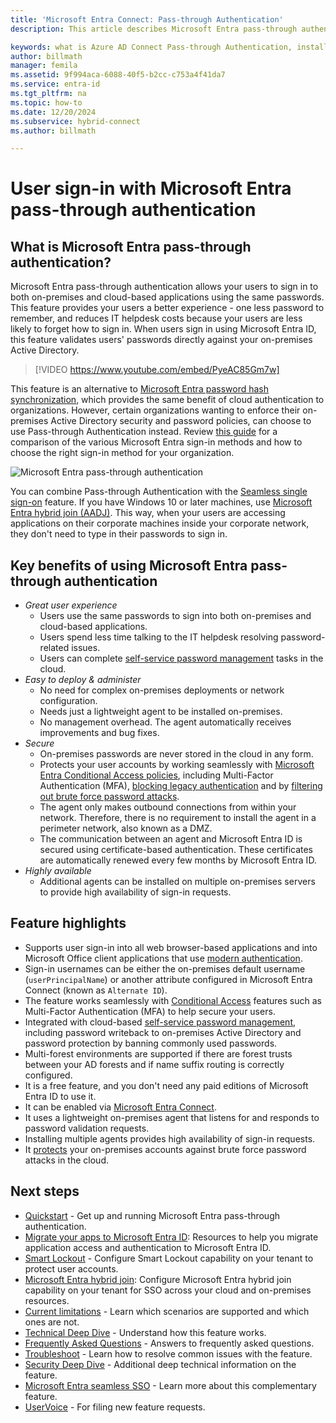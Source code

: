 ```yaml
---
title: 'Microsoft Entra Connect: Pass-through Authentication'
description: This article describes Microsoft Entra pass-through authentication and how it allows Microsoft Entra sign-ins by validating users' passwords against on-premises Active Directory.

keywords: what is Azure AD Connect Pass-through Authentication, install Active Directory, required components for Azure AD, SSO, Single Sign-on
author: billmath
manager: femila
ms.assetid: 9f994aca-6088-40f5-b2cc-c753a4f41da7
ms.service: entra-id
ms.tgt_pltfrm: na
ms.topic: how-to
ms.date: 12/20/2024
ms.subservice: hybrid-connect
ms.author: billmath

---
```


# User sign-in with Microsoft Entra pass-through authentication

<a name='what-is-azure-active-directory-pass-through-authentication'></a>

## What is Microsoft Entra pass-through authentication?

Microsoft Entra pass-through authentication allows your users to sign in to both on-premises and cloud-based applications using the same passwords. This feature provides your users a better experience - one less password to remember, and reduces IT helpdesk costs because your users are less likely to forget how to sign in. When users sign in using Microsoft Entra ID, this feature validates users' passwords directly against your on-premises Active Directory.

>[!VIDEO https://www.youtube.com/embed/PyeAC85Gm7w]

This feature is an alternative to [Microsoft Entra password hash synchronization](how-to-connect-password-hash-synchronization.md), which provides the same benefit of cloud authentication to organizations. However, certain organizations wanting to enforce their on-premises Active Directory security and password policies, can choose to use Pass-through Authentication instead. Review [this guide](./choose-ad-authn.md) for a comparison of the various Microsoft Entra sign-in methods and how to choose the right sign-in method for your organization.

![Microsoft Entra pass-through authentication](./media/how-to-connect-pta/pta1.png)

You can combine Pass-through Authentication with the [Seamless single sign-on](how-to-connect-sso.md) feature. If you have Windows 10 or later machines, use [Microsoft Entra hybrid join (AADJ)](~/identity/devices/how-to-hybrid-join.md). This way, when your users are accessing applications on their corporate machines inside your corporate network, they don't need to type in their passwords to sign in.

<a name='key-benefits-of-using-azure-ad-pass-through-authentication'></a>

## Key benefits of using Microsoft Entra pass-through authentication

- *Great user experience*
  - Users use the same passwords to sign into both on-premises and cloud-based applications.
  - Users spend less time talking to the IT helpdesk resolving password-related issues.
  - Users can complete [self-service password management](~/identity/authentication/concept-sspr-howitworks.md) tasks in the cloud.
- *Easy to deploy & administer*
  - No need for complex on-premises deployments or network configuration.
  - Needs just a lightweight agent to be installed on-premises.
  - No management overhead. The agent automatically receives improvements and bug fixes.
- *Secure*
  - On-premises passwords are never stored in the cloud in any form.
  - Protects your user accounts by working seamlessly with [Microsoft Entra Conditional Access policies](~/identity/conditional-access/overview.md), including Multi-Factor Authentication (MFA), [blocking legacy authentication](~/identity/conditional-access/concept-conditional-access-conditions.md) and by [filtering out brute force password attacks](~/identity/authentication/howto-password-smart-lockout.md).
  - The agent only makes outbound connections from within your network. Therefore, there is no requirement to install the agent in a perimeter network, also known as a DMZ.
  - The communication between an agent and Microsoft Entra ID is secured using certificate-based authentication. These certificates are automatically renewed every few months by Microsoft Entra ID.
- *Highly available*
  - Additional agents can be installed on multiple on-premises servers to provide high availability of sign-in requests.

## Feature highlights

- Supports user sign-in into all web browser-based applications and into Microsoft Office client applications that use [modern authentication](https://aka.ms/modernauthga).
- Sign-in usernames can be either the on-premises default username (`userPrincipalName`) or another attribute configured in Microsoft Entra Connect (known as `Alternate ID`).
- The feature works seamlessly with [Conditional Access](~/identity/conditional-access/overview.md) features such as Multi-Factor Authentication (MFA) to help secure your users.
- Integrated with cloud-based [self-service password management](~/identity/authentication/concept-sspr-howitworks.md), including password writeback to on-premises Active Directory and password protection by banning commonly used passwords.
- Multi-forest environments are supported if there are forest trusts between your AD forests and if name suffix routing is correctly configured.
- It is a free feature, and you don't need any paid editions of Microsoft Entra ID to use it.
- It can be enabled via [Microsoft Entra Connect](../whatis-hybrid-identity.md).
- It uses a lightweight on-premises agent that listens for and responds to password validation requests.
- Installing multiple agents provides high availability of sign-in requests.
- It [protects](~/identity/authentication/howto-password-smart-lockout.md) your on-premises accounts against brute force password attacks in the cloud.

## Next steps

- [Quickstart](how-to-connect-pta-quick-start.md) - Get up and running Microsoft Entra pass-through authentication.
- [Migrate your apps to Microsoft Entra ID](~/identity/enterprise-apps/migration-resources.md): Resources to help you migrate application access and authentication to Microsoft Entra ID.
- [Smart Lockout](~/identity/authentication/howto-password-smart-lockout.md) - Configure Smart Lockout capability on your tenant to protect user accounts.
- [Microsoft Entra hybrid join](~/identity/devices/how-to-hybrid-join.md): Configure Microsoft Entra hybrid join capability on your tenant for SSO across your cloud and on-premises resources.  
- [Current limitations](how-to-connect-pta-current-limitations.md) - Learn which scenarios are supported and which ones are not.
- [Technical Deep Dive](how-to-connect-pta-how-it-works.md) - Understand how this feature works.
- [Frequently Asked Questions](how-to-connect-pta-faq.yml) - Answers to frequently asked questions.
- [Troubleshoot](tshoot-connect-pass-through-authentication.md) - Learn how to resolve common issues with the feature.
- [Security Deep Dive](how-to-connect-pta-security-deep-dive.md) - Additional deep technical information on the feature.
- [Microsoft Entra seamless SSO](how-to-connect-sso.md) - Learn more about this complementary feature.
- [UserVoice](https://feedback.azure.com/d365community/forum/22920db1-ad25-ec11-b6e6-000d3a4f0789) - For filing new feature requests.
